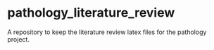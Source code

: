 # pathology_literature_review
A repository to keep the literature review latex files for the pathology project.
